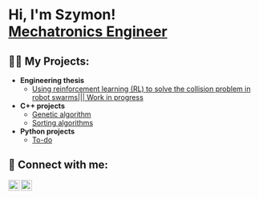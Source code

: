 <h1>Hi, I'm Szymon! <br/><a href="https://github.com/kvbicki">Mechatronics Engineer</a></h1>

<h2>👨‍💻 My Projects:</h2>

- <b>Engineering thesis </b>
  - [Using reinforcement learning (RL) to solve the collision problem in robot swarms||| Work in progress](https://github.com/kvbicki)
- <b>C++ projects</b>
  - [Genetic algorithm](https://github.com/kvbicki/Genetic_algorithm)
  - [Sorting algorithms](https://github.com/kvbicki/sorting_algorithms)
- <b>Python projects</b>
  - [To-do](https://github.com/kvbicki/Terminal_todo)

<h2> 🤳 Connect with me:</h2>

[<img align="left" alt="Instagram" width="22px" src="https://upload.wikimedia.org/wikipedia/commons/a/a5/Instagram_icon.png" />][instagram]
[<img align="left" alt="LinkedIn" width="22px" src="https://upload.wikimedia.org/wikipedia/commons/c/ca/LinkedIn_logo_initials.png" />][linkedin]


[instagram]: https://www.instagram.com/kvbicki_/
[linkedin]: https://www.linkedin.com/in/szymon-kubicki-44224223a/

